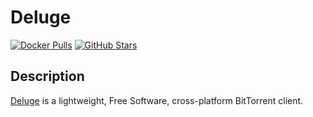 # Deluge

[![Docker Pulls](https://img.shields.io/docker/pulls/linuxserver/deluge?style=flat-square&color=607D8B&label=docker%20pulls&logo=docker)](hhttps://hub.docker.com/r/linuxserver/deluge)
[![GitHub Stars](https://img.shields.io/github/stars/linuxserver/docker-deluge?style=flat-square&color=607D8B&label=github%20stars&logo=github)](https://github.com/linuxserver/docker-deluge)

## Description

[Deluge](http://deluge-torrent.org/) is a lightweight, Free Software, cross-platform BitTorrent client.
